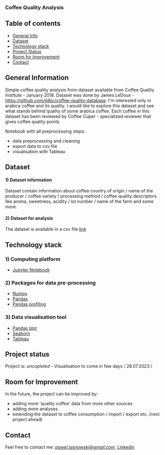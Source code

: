 
### Coffee Quality Analysis

## Table of contents
* [General Info](#general-information)
* [Dataset](#dataset)
* [Technology stack](#technology-stack)
* [Project Status](#project-status)
* [Room for Improvement](#room-for-improvement)
* [Contact](#contact)

## General Information
Simple coffee quality analysis from dataset available from Coffee Quality Institute - January 2018. Dataset was done by James LeDoux - https://github.com/jldbc/coffee-quality-database. I'm interested only in arabica coffee and its quality. I would like to explore this dataset and see what stands behind quality of some arabica coffee. Each coffee in this dataset has been reviewed by Coffee Cuper - specialized reviewer that gives coffee quality points.

Notebook with all preprocessing steps:
- data preprocessing and cleaning
- export data to csv file
- visualisation with Tableau

## Dataset

#### 1) Dataset information

Dataset contain information about coffee country of origin / name of the producer / coffee variety / processing method / coffee quality descriptors like aroma, sweetness, acidity / lot number / name of the farm and some more. 

#### 2) Dataset for analysis

The dataset is available in a csv file [link](https://github.com/jldbc/coffee-quality-database/tree/master/data)

## Technology stack

### 1) Computing platform

- [Jupyter Notebook](https://jupyter.org/)

### 2) Packages for data pre-processing

- [Numpy](https://numpy.org/)
- [Pandas](https://numpy.org/)
- [Pandas profiling](https://pypi.org/project/pandas-profiling/)

### 3) Data visualisation tool

- [Pandas plot](https://pandas.pydata.org/docs/reference/api/pandas.DataFrame.plot.html)
- [Seaborn](https://seaborn.pydata.org/)
- [Tableau](https://www.tableau.com/)

## Project status

Project is: *uncopleted* - Visualisation to come in few days / 28.07.2023 / 

## Room for Improvement

In the future, the project can be improved by:
- adding more 'quality coffee' data from more other sources
- adding more analyses 
- extending the dataset to coffee consumption / import / export etc. (next project ahead)

## Contact

Feel free to contact me: *pawel.jasnowski@gmail.com*, [Linkedin](https://www.linkedin.com/in/pawel-jasnowski/)
